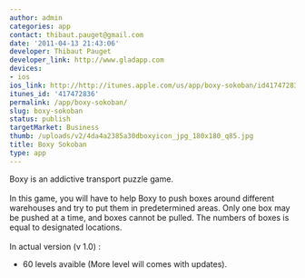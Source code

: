 ```yaml
---
author: admin
categories: app
contact: thibaut.pauget@gmail.com
date: '2011-04-13 21:43:06'
developer: Thibaut Pauget
developer_link: http://www.gladapp.com
devices: 
- ios
ios_link: http://http://itunes.apple.com/us/app/boxy-sokoban/id417472836?mt=8
itunes_id: '417472836'
permalink: /app/boxy-sokoban/
slug: boxy-sokoban
status: publish
targetMarket: Business
thumb: /uploads/v2/4da4a2385a30dboxyicon_jpg_180x180_q85.jpg
title: Boxy Sokoban
type: app
---
```


Boxy is an addictive transport puzzle game.<br/>
<br/>
In this game, you will have to help Boxy to push boxes around different warehouses and try to put them in predetermined areas. Only one box may be pushed at a time, and boxes cannot be pulled. The numbers of boxes is equal to designated locations.<br/>
<br/>
In actual version (v 1.0) :<br/>
- 60 levels avaible (More level will comes with updates).<br/>